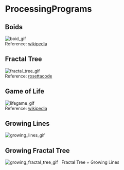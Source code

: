 # ProcessingPrograms
## Boids
![boid_gif](https://github.com/hmhm903/ProcessingPrograms/blob/master/boid/boid.gif)  
Reference: [wikipedia](https://en.wikipedia.org/wiki/Boids)

## Fractal Tree
![fractal_tree_gif](https://github.com/hmhm903/ProcessingPrograms/blob/master/fractal_tree/fractal_tree.gif)  
Reference: [rosettacode](https://rosettacode.org/wiki/Fractal_tree)

## Game of Life
![lifegame_gif](https://github.com/hmhm903/ProcessingPrograms/blob/master/lifegame/lifegame.gif)  
Reference: [wikipedia](https://en.wikipedia.org/wiki/Conway%27s_Game_of_Life)

## Growing Lines
![growing_lines_gif](https://github.com/hmhm903/ProcessingPrograms/blob/master/growingLines/growingLines.gif)  

## Growing Fractal Tree
![growing_fractal_tree_gif](https://github.com/hmhm903/ProcessingPrograms/blob/master/growing_fractal_tree/growingfractaltree.gif)    
Fractal Tree + Growing Lines
